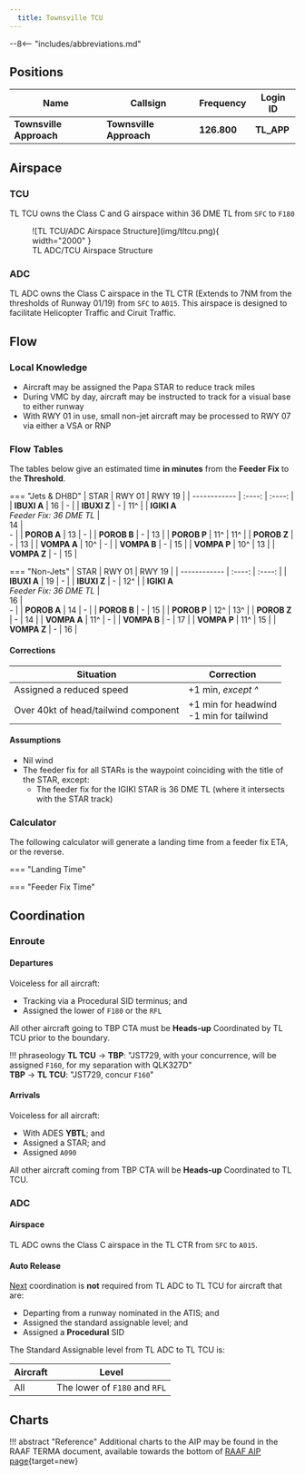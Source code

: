```yaml
---
  title: Townsville TCU
---
```


--8<-- "includes/abbreviations.md"

## Positions

| Name               | Callsign       | Frequency        | Login ID              |
| ------------------ | -------------- | ---------------- | --------------------------------------|
| **Townsville Approach**    | **Townsville Approach**   | **126.800**         | **TL_APP**                                   |

## Airspace
### TCU
TL TCU owns the Class C and G airspace within 36 DME TL from `SFC` to `F180`

<figure markdown>
![TL TCU/ADC Airspace Structure](img/tltcu.png){ width="2000" }
  <figcaption>TL ADC/TCU Airspace Structure</figcaption>
</figure>

### ADC
TL ADC owns the Class C airspace in the TL CTR (Extends to 7NM from the thresholds of Runway 01/19) from `SFC` to `A015`. This airspace is designed to facilitate Helicopter Traffic and Ciruit Traffic.

## Flow
### Local Knowledge
- Aircraft may be assigned the Papa STAR to reduce track miles
- During VMC by day, aircraft may be instructed to track for a visual base to either runway
- With RWY 01 in use, small non-jet aircraft may be processed to RWY 07 via either a VSA or RNP

### Flow Tables
The tables below give an estimated time **in minutes** from the **Feeder Fix** to the **Threshold**.

=== "Jets & DH8D"
    | STAR         | RWY 01 | RWY 19 |
    | ------------ | :----: | :----: |
    | **IBUXI A**  | 16     | -      |
    | **IBUXI Z**  | -      | 11^    |
    | **IGIKI A**<br>*Feeder Fix: 36 DME TL*  | <br>14    | <br>-     |
    | **POROB A**  | 13     | -      |
    | **POROB B**  | -      | 13     |
    | **POROB P**  | 11^    | 11^    |
    | **POROB Z**  | -      | 13     |
    | **VOMPA A**  | 10^    | -      |
    | **VOMPA B**  | -      | 15     |
    | **VOMPA P**  | 10^    | 13     |
    | **VOMPA Z**  | -      | 15     |

=== "Non-Jets"
    | STAR         | RWY 01 | RWY 19 |
    | ------------ | :----: | :----: |
    | **IBUXI A**  | 19     | -      |
    | **IBUXI Z**  | -      | 12^    |
    | **IGIKI A**<br>*Feeder Fix: 36 DME TL*  | <br>16     | <br>-     |
    | **POROB A**  | 14     | -      |
    | **POROB B**  | -      | 15     |
    | **POROB P**  | 12^    | 13^    |
    | **POROB Z**  | -      | 14     |
    | **VOMPA A**  | 11^    | -      |
    | **VOMPA B**  | -      | 17     |
    | **VOMPA P**  | 11^    | 15     |
    | **VOMPA Z**  | -      | 16     |

#### Corrections

| Situation | Correction |
| ----- | ----- |
| Assigned a reduced speed | +1 min, *except ^* | 
| Over 40kt of head/tailwind component | +1 min for headwind<br>-1 min for tailwind |

#### Assumptions
- Nil wind
- The feeder fix for all STARs is the waypoint coinciding with the title of the STAR, except:
    - The feeder fix for the IGIKI STAR is 36 DME TL (where it intersects with the STAR track)

### Calculator
<script type="module" src="../../javascripts/flowCalculatorLogic.js" defer onerror="alert('Flow Calculator failed to load. Please refresh the page or submit a Helpdesk ticket.')"></script>
The following calculator will generate a landing time from a feeder fix ETA, or the reverse.

=== "Landing Time"
    <div class="flowCalculatorLandingTime" data-aerodrome="YBTL"></div>

=== "Feeder Fix Time"
    <div class="flowCalculatorFeederFixTime" data-aerodrome="YBTL"></div>

## Coordination
### Enroute
#### Departures
Voiceless for all aircraft:

- Tracking via a Procedural SID terminus; and  
- Assigned the lower of `F180` or the `RFL`

All other aircraft going to TBP CTA must be **Heads-up** Coordinated by TL TCU prior to the boundary.

!!! phraseology
    <span class="hotline">**TL TCU** -> **TBP**</span>: "JST729, with your concurrence, will be assigned `F160`, for my separation with QLK327D"  
    <span class="hotline">**TBP** -> **TL TCU**</span>: "JST729, concur `F160`"  

#### Arrivals
Voiceless for all aircraft:

- With ADES **YBTL**; and  
- Assigned a STAR; and  
- Assigned `A090`

All other aircraft coming from TBP CTA will be **Heads-up** Coordinated to TL TCU.

### ADC
#### Airspace
TL ADC owns the Class C airspace in the TL CTR from `SFC` to `A015`.

#### Auto Release  
[Next](../controller-skills/coordination.md#next) coordination is **not** required from TL ADC to TL TCU for aircraft that are:  

- Departing from a runway nominated in the ATIS; and  
- Assigned the standard assignable level; and 
- Assigned a **Procedural** SID 

The Standard Assignable level from TL ADC to TL TCU is:

| Aircraft | Level |
| ------ | ------- |
| All | The lower of `F180` and `RFL` |

## Charts
!!! abstract "Reference"
    Additional charts to the AIP may be found in the RAAF TERMA document, available towards the bottom of [RAAF AIP page](https://ais-af.airforce.gov.au/australian-aip){target=new}